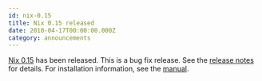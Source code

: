 ```yaml
---
id: nix-0.15
title: Nix 0.15 released 
date: 2010-04-17T00:00:00.000Z
category: announcements
---
```

[Nix 0.15](https://hydra.nixos.org/release/nix/nix-0.15) has been released. This is a bug fix release. See the [release notes](https://hydra.nixos.org/build/326788/download/3/release-notes) for details. For installation information, see the [manual](https://hydra.nixos.org/build/326788/download/1/manual).

